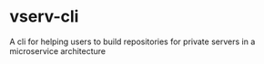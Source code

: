 # vserv-cli
A cli for helping users to build repositories for private servers in a microservice architecture
